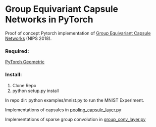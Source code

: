 # Group Equivariant Capsule Networks in PyTorch
Proof of concept Pytorch implementation of [Group Equivariant Capsule Networks](https://arxiv.org/pdf/1806.05086.pdf) (NIPS 2018).

### Required:
[PyTorch Geometric](https://github.com/rusty1s/pytorch_geometric)

### Install:
1) Clone Repo
2) python setup.py install

In repo dir: python examples/mnist.py to run the MNIST Experiment.

Implementations of capsules in [pooling_capsule_layer.py](https://github.com/mrjel/group_equivariant_capsules_pytorch/blob/master/group_capsules/nn/modules/pooling_capsule_layer.py)

Implementations of sparse group convolution in [group_conv_layer.py](https://github.com/mrjel/group_equivariant_capsules_pytorch/blob/master/group_capsules/nn/modules/group_conv_layer.py)
